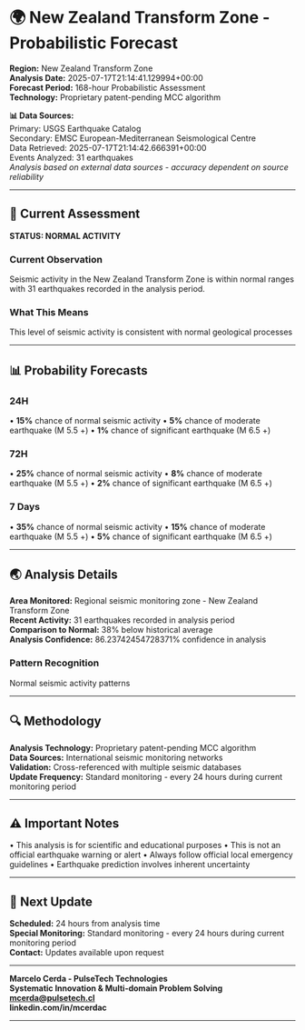 # 🌍 New Zealand Transform Zone - Probabilistic Forecast

**Region:** New Zealand Transform Zone  
**Analysis Date:** 2025-07-17T21:14:41.129994+00:00  
**Forecast Period:** 168-hour Probabilistic Assessment  
**Technology:** Proprietary patent-pending MCC algorithm  

**📊 Data Sources:**  
Primary: USGS Earthquake Catalog  
Secondary: EMSC European-Mediterranean Seismological Centre  
Data Retrieved: 2025-07-17T21:14:42.666391+00:00  
Events Analyzed: 31 earthquakes  
*Analysis based on external data sources - accuracy dependent on source reliability*

---

## 🎯 Current Assessment

**STATUS: NORMAL ACTIVITY**

### Current Observation
Seismic activity in the New Zealand Transform Zone is within normal ranges with 31 earthquakes recorded in the analysis period.

### What This Means
This level of seismic activity is consistent with normal geological processes

---

## 📊 Probability Forecasts

### 24H
• **15%** chance of normal seismic activity
• **5%** chance of moderate earthquake (M 5.5 +)
• **1%** chance of significant earthquake (M 6.5 +)

### 72H
• **25%** chance of normal seismic activity
• **8%** chance of moderate earthquake (M 5.5 +)
• **2%** chance of significant earthquake (M 6.5 +)

### 7 Days
• **35%** chance of normal seismic activity
• **15%** chance of moderate earthquake (M 5.5 +)
• **5%** chance of significant earthquake (M 6.5 +)

---

## 🌏 Analysis Details
**Area Monitored:** Regional seismic monitoring zone - New Zealand Transform Zone  
**Recent Activity:** 31 earthquakes recorded in analysis period  
**Comparison to Normal:** 38% below historical average  
**Analysis Confidence:** 86.23742454728371% confidence in analysis  

### Pattern Recognition
Normal seismic activity patterns

---

## 🔍 Methodology
**Analysis Technology:** Proprietary patent-pending MCC algorithm  
**Data Sources:** International seismic monitoring networks  
**Validation:** Cross-referenced with multiple seismic databases  
**Update Frequency:** Standard monitoring - every 24 hours during current monitoring period  

---

## ⚠️ Important Notes
• This analysis is for scientific and educational purposes
• This is not an official earthquake warning or alert
• Always follow official local emergency guidelines
• Earthquake prediction involves inherent uncertainty

---

## 📅 Next Update
**Scheduled:** 24 hours from analysis time  
**Special Monitoring:** Standard monitoring - every 24 hours during current monitoring period  
**Contact:** Updates available upon request  

---

**Marcelo Cerda - PulseTech Technologies**  
**Systematic Innovation & Multi-domain Problem Solving**  
**mcerda@pulsetech.cl**  
**linkedin.com/in/mcerdac**

---
